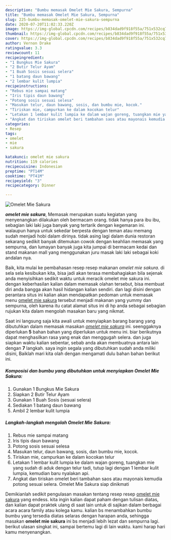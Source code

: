 ```yaml
---
description: "Bumbu memasak Omelet Mie Sakura, Sempurna"
title: "Bumbu memasak Omelet Mie Sakura, Sempurna"
slug: 225-bumbu-memasak-omelet-mie-sakura-sempurna
date: 2020-07-20T11:02:33.220Z
image: https://img-global.cpcdn.com/recipes/b834dad9f918f55a/751x532cq70/omelet-mie-sakura-foto-resep-utama.jpg
thumbnail: https://img-global.cpcdn.com/recipes/b834dad9f918f55a/751x532cq70/omelet-mie-sakura-foto-resep-utama.jpg
cover: https://img-global.cpcdn.com/recipes/b834dad9f918f55a/751x532cq70/omelet-mie-sakura-foto-resep-utama.jpg
author: Vernon Drake
ratingvalue: 3.3
reviewcount: 11
recipeingredient:
- "1 Bungkus Mie Sakura"
- "2 Butir Telur Ayam"
- "1 Buah Sosis sesuai selera"
- "1 batang daun bawang"
- "2 lembar kulit lumpia"
recipeinstructions:
- "Rebus mie sampai matang"
- "Iris tipis daun bawang"
- "Potong sosis sesuai selesa"
- "Masukan telur, daun bawang, sosis, dan bumbu mie, kocok."
- "Tiriskan mie, campurkan ke dalam kocokan telur"
- "Letakan 1 lembar kulit lumpia ke dalam wajan goreng, tuangkan mie yang sudah di aduk dengan telur tadi, tutup lagi dengan 1 lembar kulit lumpia, kemudian baru nyalakan api."
- "Angkat dan tiriskan omelet beri tambahan saos atau mayonais kemudia potong sesuai selera. Omelet Mie Sakura siap dinikmati"
categories:
- Resep
tags:
- omelet
- mie
- sakura

katakunci: omelet mie sakura 
nutrition: 119 calories
recipecuisine: Indonesian
preptime: "PT14M"
cooktime: "PT41M"
recipeyield: "3"
recipecategory: Dinner

---
```



![Omelet Mie Sakura](https://img-global.cpcdn.com/recipes/b834dad9f918f55a/751x532cq70/omelet-mie-sakura-foto-resep-utama.jpg)

<b><i>omelet mie sakura</i></b>, Memasak merupakan suatu kegiatan yang menyenangkan dilakukan oleh bermacam orang. tidak hanya para ibu ibu, sebagian laki laki juga banyak yang tertarik dengan kegemaran ini. walaupun hanya untuk sekedar berpesta dengan teman atau memang sudah menjadi hobi dalam dirinya. tidak asing lagi dalam dunia restoran sekarang sedikit banyak ditemukan cowok dengan keahlian memasak yang sempurna, dan lumayan banyak juga kita jumpai di bermacam kedai dan stand makanan mall yang menggunakan juru masak laki laki sebagai koki andalan nya.



Baik, kita mulai ke pembahasan resep resep makanan <i>omelet mie sakura</i>. di sela sela kesibukan kita, bisa jadi akan terasa membahagiakan bila sejenak anda menyisihkan sedikit waktu untuk meracik omelet mie sakura ini. dengan keberhasilan kalian dalam memasak olahan tersebut, bisa membuat diri anda bangga akan hasil hidangan kalian sendiri. dan lagi disini dengan perantara situs ini kalian akan mendapatkan pedoman untuk memasak menu <u>omelet mie sakura</u> tersebut menjadi makanan yang yummy dan sempurna, oleh karena itu catat alamat situs ini di hp anda sebagai sebagian rujukan kita dalam mengolah masakan baru yang nikmat.


Saat ini langsung saja kita awali untuk menyiapkan barang barang yang dibutuhkan dalam memasak masakan <u><i>omelet mie sakura</i></u> ini. seenggaknya diperlukan <b>5</b> bahan bahan yang diperlukan untuk menu ini. biar berikutnya dapat menghasilkan rasa yang enak dan menggugah selera. dan juga siapkan waktu kalian sebentar, sebab anda akan membuatnya antara lain dengan <b>7</b> langkah. saya ingin segala yang dibutuhkan sudah anda miliki disini, Baiklah mari kita olah dengan mengamati dulu bahan bahan berikut ini.

<!--inarticleads1-->

##### Komposisi dan bumbu yang dibutuhkan untuk menyiapkan Omelet Mie Sakura:

1. Gunakan 1 Bungkus Mie Sakura
1. Siapkan 2 Butir Telur Ayam
1. Gunakan 1 Buah Sosis (sesuai selera)
1. Sediakan 1 batang daun bawang
1. Ambil 2 lembar kulit lumpia




<!--inarticleads2-->

##### Langkah-langkah mengolah Omelet Mie Sakura:

1. Rebus mie sampai matang
1. Iris tipis daun bawang
1. Potong sosis sesuai selesa
1. Masukan telur, daun bawang, sosis, dan bumbu mie, kocok.
1. Tiriskan mie, campurkan ke dalam kocokan telur
1. Letakan 1 lembar kulit lumpia ke dalam wajan goreng, tuangkan mie yang sudah di aduk dengan telur tadi, tutup lagi dengan 1 lembar kulit lumpia, kemudian baru nyalakan api.
1. Angkat dan tiriskan omelet beri tambahan saos atau mayonais kemudia potong sesuai selera. Omelet Mie Sakura siap dinikmati




Demikianlah sedikit pengulasan masakan tentang resep resep <u>omelet mie sakura</u> yang endess. kita ingin kalian dapat paham dengan tulisan diatas, dan kalian dapat praktek ulang di saat lain untuk di sajikan dalam berbagai acara acara family atau kolega kamu. kalian bs menambahkan bumbu bumbu yang tersedia diatas selaras dengan harapan anda, sehingga masakan <b>omelet mie sakura</b> ini bs menjadi lebih lezat dan sempurna lagi. berikut ulasan singkat ini, sampai bertemu lagi di lain waktu. kami harap hari kamu menyenangkan.
